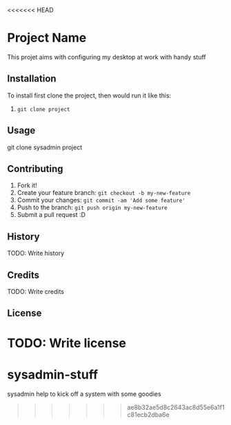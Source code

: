 <<<<<<< HEAD
# Project Name

This projet aims with configuring my desktop at work with handy stuff

## Installation

To install first clone the project, then would run it like this:
1. `git clone project`

## Usage

git clone sysadmin project

## Contributing

1. Fork it!
2. Create your feature branch: `git checkout -b my-new-feature`
3. Commit your changes: `git commit -am 'Add some feature'`
4. Push to the branch: `git push origin my-new-feature`
5. Submit a pull request :D

## History

TODO: Write history

## Credits

TODO: Write credits

## License

TODO: Write license
=======
# sysadmin-stuff
sysadmin help to kick off a system with some goodies
>>>>>>> ae8b32ae5d8c2643ac8d55e6a1f1c81ecb2dba6e
